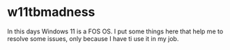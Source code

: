 # w11tbmadness

In this days Windows 11 is a FOS OS. I put some things here that help me to resolve some issues, only because I have ti use it in my job.
